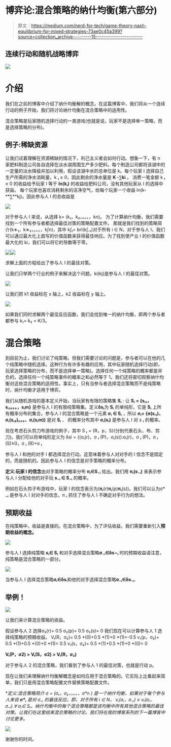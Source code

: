# 博弈论:混合策略的纳什均衡(第六部分)

> 原文：<https://medium.com/nerd-for-tech/game-theory-nash-equilibrium-for-mixed-strategies-73ae0c45a399?source=collection_archive---------15----------------------->

## 连续行动和随机战略博弈

![](img/e1dbaae7988d0a3d27b87b7c12f3a314.png)

# 介绍

我们在之前的博客中介绍了纳什均衡解的概念。在这篇博客中，我们将从一个连续行动的例子开始，我们将讨论纳什均衡在混合策略中的适用性。

混合策略是玩家随机选择行动的一类游戏(也就是说，玩家不是选择单一策略，而是选择策略的分布)。

## 例子:稀缺资源

让我们试着理解在资源稀缺的情况下，利己主义者会如何行动。想象一下，有 n 家肥料制造公司各自选择在淡水湖周围生产多少肥料。每个制造公司都将该湖中的一定量的淡水降级并加以利用，假设该湖中水的总单位是 k。每个玩家 I 选择自己生产所需的净水消耗量，k **ᵢ** ≥ 0，因此剩余的净水量是 **K -⅀ki** 。
消费一笔金额 k **ᵢ** ≥ 0 的收益给予玩家 I 等于 **ln(kᵢ)** 的收益给肥料公司，没有其他玩家从 I 的选择中获益。
每个玩家也喜欢消耗剩余的洁净空气，给每个玩家一个收益 ln(k-**⅀**kj)。因此参与人 I 的总收益是

![](img/40ffbf117ff82890e0a84a32d0e2051f.png)

对于参与人 I 来说，从选择 k= (k₁，k₂，。。。，kn)。
为了计算纳什均衡，我们需要找到一个所有参与者都选择最佳对策的策略配置文件。
那就是我们找到的策略简介(k∗₁，k∗₂，。。。，k∫n)，其中 k∫**ᵢ**= bri(k∫**₋ᵢ**)对于所有 i ∈ N，对于参与人 I，我们可以通过最大化上面写的价值函数来获得最佳响应。为了找到使产业 I 的价值函数最大化的 ki，我们可以将它的导数等于零。

![](img/e345a96f7008589d0a262dedd6d31676.png)![](img/5376b9fae97b34cad05eca9cf69f80b4.png)

求解上面的方程给出了参与人 I 的最佳对策。

让我们只举两个行业的例子来解决这个问题。ki(kj)是参与人 I 的最佳对策。

![](img/d796f8da1c8a98764a9a25653ab41759.png)

让我们把 k1 收益标在 x 轴上，k2 收益标在 y 轴上。

![](img/1fc1dc766b0f9506d6bf54f5f4b0bd42.png)

如果我们同时求解两个最佳反应函数，我们会找到唯一的纳什均衡，即两个参与者都参与 k₁= k₂ = K/3。

# 混合策略

到目前为止，我们讨论了纯策略，但我们需要讨论的问题是，参与者可以在他的几个纯策略中随机选择。这种行为有许多有趣的应用，其中玩家随机选择行动(即，玩家选择策略的分布，而不是选择单一策略)。选择任何一个纯策略的概率都是非负的，选择任何一个纯策略事件的概率之和必然等于 1。我们还将密切观察纳什均衡对这些混合策略的适用性。事实上，只有当参与者选择混合策略而不是纯策略时，纳什均衡才适用于博弈。

我们从随机游戏的基本定义开始，当玩家有有限的策略集 **Sᵢ** :
让 **Sᵢ = {sᵢ₁，sᵢ₁。。。，sᵢm}** 是参与人 I 的有限纯策略集。定义**δsᵢ**为 **Sᵢ** 的单纯形，它是 **Sᵢ** 上所有概率分布的集合。参与人 I 的混合策略是一个元素 **σᵢ ∈ Sᵢ** ，所以
**σᵢ= {σ(sᵢ₁)、σᵢ(sᵢ₂)。。。、σᵢ(sᵢm))** 是对 **Sᵢ** 、
的概率分布其中 **σᵢ(sᵢ)** 是参与人 I 对 s **ᵢ** 的概率。

现在考虑石头剪刀布游戏的例子，其中 S **ᵢ** = {R，p，S}(分别代表石头、布、剪刀)。我们可以将单纯形定义为
δsi = {(σ**ᵢ**(r)，σ **ᵢ** (P)，σ**ᵢ**(s)):σ**ᵢ**(r)，σ **ᵢ** (P)，σ **ᵢ** (S)≥0，σ **ᵢ** (R)+σ **ᵢ**

参与人 I 和他的对手 I 都选择混合行动。这意味着参与人对对手的 I 信念不是固定的，而是随机的。因此参与人 I 的信念是对手策略的概率分布。

**定义:**玩家 I 的**信念**由对手策略的概率分布 **πᵢ∈S₋ᵢ** 给出。我们用 **πᵢ(s₋ᵢ)** 来表示参与人 I 分配给他的对手玩 **s₋ᵢ ∈ S₋ᵢ** 的概率。

例如在石头剪子布游戏中，玩家 I 的信念表示为(**πᵢ**(r)**πᵢ**(p)**πᵢ**(s))。我们可以认为σ* **₋ᵢ** 是参与人 I 对对手的信念，π **ᵢ** 抓住了参与人 I 不确定对手行为的想法。

## 预期收益

在纯策略中，收益是直接的。在混合策略中，为了评估收益，我们需要重新引入**预期收益的概念。**

![](img/4c16f9be198dece5600ab9431c17bb2a.png)

参与人 I 选择纯策略 **sᵢ∈ Sᵢ** 和对手选择混合策略**σ₋ᵢ∈δs−ᵢ**
时的预期收益请注意，纯策略是混合策略的一部分。

![](img/5bd9cf31ff4b48269c12bd9b69b44f9e.png)

当参与人 I 选择混合策略**σᵢ∈δs**ᵢ和他的对手选择混合策略**σ₋ᵢ∈δs₋ᵢ.**

## 举例！

![](img/6005ca98729217c34501e535b153ccbb.png)

让我们来计算混合策略的收益。

假设参与人 2 选择σ₂(r)= 0.5
σ₂(p)= 0.5
σ₂(s)= 0
我们现在可以计算参与人 1 选择纯策略的预期收益。
V₁(R，σ₂)= 0.5 *(0)+0.5 *(1)+0 *(1)=-0.5
v₁(p，σ₂)= 0.5 *(1)+0.5 *(0)+0 *(1)= 0.5
v₁(s，σ₂)= 0.5 *(1)+0.5 *(1)+0 *(0)= 0

**V₁(P，σ2) > V₁(S，σ2) > V₁(R，σ₂)**

对于参与人 2 的混合策略，我们看到了参与人 1 的最佳对策，也就是行动 p。

现在让我们来理解纳什均衡解概念是如何应用于混合策略的。它实际上比看起来简单，我们只是用混合策略配置文件替换策略配置文件。

**定义:**混合策略简介 **σ* = (σ*₁，σ*₂，。。。，σ*n )** 是一个纳什均衡，如果对于每个参与人来说 **σ*ᵢ** 是对 **σ*₋ᵢ** 的最佳反应。即，对于所有 i ∈ N， **vᵢ(σ*ᵢ，σ*₋ᵢ) ≥ vᵢ(σᵢ，σ*₋ᵢ).∀ σᵢ∈ Sᵢ。纳什均衡中的每个混合策略都是该均衡中所有其他混合策略的最佳对策。让我们在这里结束混合策略的讨论。我们将在我的博客系列的下一篇博客中讨论更多。**

![](img/8ff64cfe9cb1686ace9832449d09f139.png)

谢谢你的时间。